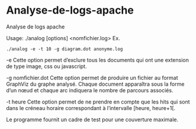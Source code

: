 # Analyse-de-logs-apache
Analyse de logs apache


Usage: ./analog [options] <nomfichier.log>
Ex. 
```
./analog -e -t 10 -g diagram.dot anonyme.log
```

-e Cette option permet d’exclure tous les documents qui ont une extension de type image, css ou javascript. 

-g nomfichier.dot
Cette option permet de produire un fichier au format GraphViz du graphe analysé. Chaque
document apparaîtra sous la forme d’un nœud et chaque arc indiquera le nombre de parcours
associés.

-t heure
Cette option permet de ne prendre en compte que les hits qui sont dans le créneau horaire
correspondant à l’intervalle [heure, heure+1[.

Le programme fournit un cadre de test pour une couverture maximale.
